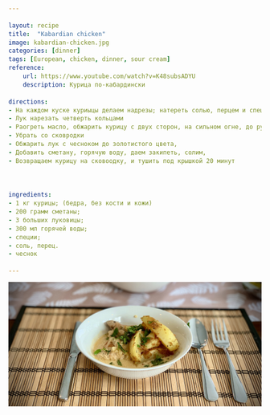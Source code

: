 ```yaml
---

layout: recipe
title:  "Kabardian chicken"
image: kabardian-chicken.jpg
categories: [dinner]
tags: [European, chicken, dinner, sour cream]
reference:
    url: https://www.youtube.com/watch?v=K48subsADYU
    description: Курица по-кабардински

directions:
- На каждом куске куриыцы делаем надрезы; натереть солью, перцем и специями и немнго масла, чтоб специи сработали
- Лук нарезать четверть кольцами
- Раогреть масло, обжарить курицу с двух сторон, на сильном огне, до румянной корочки
- Убрать со сковродки
- Обжарить лук с чесноком до золотистого цвета,
- Добавить сметану, горячую воду, даем закипеть, солим,
- Возвращаем курицу на сковоодку, и тушить под крышкой 20 минут



ingredients:
- 1 кг курицы; (бедра, без кости и кожи)
- 200 грамм сметаны;
- 3 больших луковицы;
- 300 мл горячей воды;
- специи;
- соль, перец.
- чеснок

---
```


![Ready chicken wit potatoes](/images/kabardian-chicken1.jpg)
